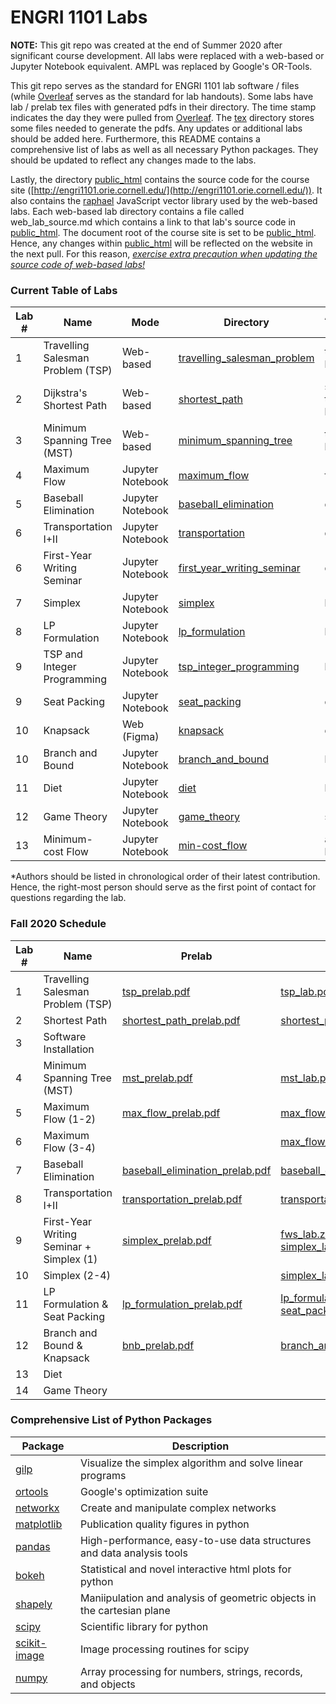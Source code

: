 ENGRI 1101 Labs
===============

**NOTE:** This git repo was created at the end of Summer 2020 after significant course development. All labs were replaced with a web-based or Jupyter Notebook equivalent. AMPL was replaced by Google's OR-Tools.

This git repo serves as the standard for ENGRI 1101 lab software / files (while [Overleaf](https://www.overleaf.com/project/5ecf1b879f37710001f9f54d) serves as the standard for lab handouts). Some labs have lab / prelab tex files with generated pdfs in their directory. The time stamp indicates the day they were pulled from [Overleaf](https://www.overleaf.com/project/5ecf1b879f37710001f9f54d). The [tex](tex) directory stores some files needed to generate the pdfs.
Any updates or additional labs should be added here. Furthermore, this README contains a comprehensive list of labs as well as all necessary Python packages. They should be updated to reflect any changes made to the labs.

Lastly, the directory [public_html](public_html) contains the source code for the course site ([http://engri1101.orie.cornell.edu/](http://engri1101.orie.cornell.edu/)). It also contains the [raphael](https://github.com/DmitryBaranovskiy/raphael) JavaScript vector library used by the web-based labs. Each web-based lab directory contains a file called web_lab_source.md which contains a link to that lab's source code in [public_html](public_html). The document root of the course site is set to be [public_html](public_html). Hence, any changes within [public_html](public_html) will be reflected on the website in the next pull. For this reason, <ins> *exercise extra precaution when updating the source code of web-based labs!* </ins>

### Current Table of Labs

| Lab # | Name                              | Mode             | Directory                                                  | Author(s) NetID* |
|-------|-----------------------------------|------------------|------------------------------------------------------------|------------------|
| 1     | Travelling Salesman Problem (TSP) | Web-based        | [travelling_salesman_problem](travelling_salesman_problem) | tw454 + hwr26    |
| 2     | Dijkstra's Shortest Path          | Web-based        | [shortest_path](shortest_path)                             | sea78, tw454 + hwr26    |
| 3     | Minimum Spanning Tree (MST)       | Web-based        | [minimum_spanning_tree](minimum_spanning_tree)             | tw454 + hwr26    |
| 4     | Maximum Flow                      | Jupyter Notebook | [maximum_flow](maximum_flow)                               | fms9             |
| 5     | Baseball Elimination              | Jupyter Notebook | [baseball_elimination](baseball_elimination)               | qz245            |
| 6     | Transportation I+II               | Jupyter Notebook | [transportation](transportation)                           | qz245            |
| 6     | First-Year Writing Seminar        | Jupyter Notebook | [first_year_writing_seminar](first_year_writing_seminar)   | qz245            |
| 7     | Simplex                           | Jupyter Notebook | [simplex](simplex)                                         | hwr26            |
| 8     | LP Formulation                    | Jupyter Notebook | [lp_formulation](lp_formulation)                           | hwr26            |
| 9     | TSP and Integer Programming       | Jupyter Notebook | [tsp_integer_programming](tsp_integer_programming)         | hwr26            |
| 9     | Seat Packing                      | Jupyter Notebook | [seat_packing](seat_packing)                               | qz245            |
| 10    | Knapsack                          | Web (Figma)      | [knapsack](knapsack)                                       | qz245            |
| 10    | Branch and Bound                  | Jupyter Notebook | [branch_and_bound](branch_and_bound)                       | hwr26            |
| 11    | Diet                              | Jupyter Notebook | [diet](diet)                                               | hwr26            |
| 12    | Game Theory                       | Jupyter Notebook | [game_theory](game_theory)                                 | sea78            |
| 13    | Minimum-cost Flow                 | Jupyter Notebook | [min-cost_flow](min-cost_flow)                             | aaj54 + hwr26    |

*Authors should be listed in chronological order of their latest contribution. Hence, the right-most person should serve as the first point of contact for questions regarding the lab.

### Fall 2020 Schedule

| Lab # | Name                              | Prelab                                                                                 | Lab |
|-------|-----------------------------------|----------------------------------------------------------------------------------------|-----|
| 1     | Travelling Salesman Problem (TSP) | [tsp_prelab.pdf](travelling_salesman_problem/tsp_prelab_tex_2020-12-3/tsp_prelab.pdf)  | [tsp_lab.pdf](travelling_salesman_problem/tsp_lab_tex_2020-12-3/tsp_lab.pdf) |
| 2     | Shortest Path                     | [shortest_path_prelab.pdf](shortest_path/shortest_path_prelab_tex_2020-12-3/shortest_path_prelab.pdf) |[shortest_path_lab.pdf](shortest_path/shortest_path_lab_tex_2020-12-3/shortest_path_lab.pdf) |
| 3     | Software Installation             |   |    |
| 4     | Minimum Spanning Tree (MST)       | [mst_prelab.pdf](minimum_spanning_tree/mst_prelab_tex_2020-12-3/mst_prelab.pdf) | [mst_lab.pdf](minimum_spanning_tree/mst_lab_tex_2020-12-3/mst_lab.pdf) |
| 5     | Maximum Flow (1-2)                | [max_flow_prelab.pdf](maximum_flow/max_flow_prelab_tex_2020-12-3/max_flow_prelab.pdf) | [max_flow_lab.zip](maximum_flow/max_flow_lab/max_flow_lab.zip) |
| 6     | Maximum Flow (3-4)                | | [max_flow_lab_part3-4.zip](maximum_flow/max_flow_lab_part3-4/max_flow_lab_part3-4.zip) |
| 7     | Baseball Elimination              | [baseball_elimination_prelab.pdf](baseball_elimination/baseball_elimination_prelab_tex_2020-12-3/baseball_elimination_prelab.pdf) | [baseball_elimination_lab.zip](baseball_elimination/baseball_elimination_lab/baseball_elimination_lab.zip) |
| 8     | Transportation I+II               | [transportation_prelab.pdf](transportation/transportation_prelab_tex_2020-12-3/transportation_prelab.pdf) | [transportation_lab.zip](transportation/transportation_lab/transportation_lab.zip) |
| 9     | First-Year Writing Seminar + Simplex (1) | [simplex_prelab.pdf](simplex/simplex_prelab_tex_2020-12-3/simplex_prelab.pdf) | [fws_lab.zip](first_year_writing_seminar/fws_lab/fws_lab.zip) <br/> [simplex_lab.ipynb](simplex/simplex_lab.ipynb) |
| 10    | Simplex (2-4)                     | | [simplex_lab.ipynb](simplex/simplex_lab.ipynb) |
| 11    | LP Formulation & Seat Packing     | [lp_formulation_prelab.pdf](lp_formulation/lp_formulation_prelab_tex_2020-12-3/lp_formulation_prelab.pdf) | [lp_formulation_lab.ipynb](lp_formulation/lp_formulation_lab.ipynb) <br/> [seat_packing_lab.zip](seat_packing/seat_packing_lab/seat_packing_lab.zip) |
| 12    | Branch and Bound & Knapsack       | [bnb_prelab.pdf](branch_and_bound/bnb_prelab_tex_2020-12-3/bnb_prelab.pdf) | [branch_and_bound_lab.zip](branch_and_bound/branch_and_bound_lab/branch_and_bound_lab.zip) |
| 13    | Diet  | | |
| 14    | Game Theory  | | |

### Comprehensive List of Python Packages

| Package                                                      | Description                                                            |
|--------------------------------------------------------------|------------------------------------------------------------------------|
| [gilp](https://github.com/henryrobbins/gilp)                 | Visualize the simplex algorithm and solve linear programs              |
| [ortools](https://github.com/google/or-tools)                | Google's optimization suite                                            |
| [networkx](https://github.com/networkx/networkx)             | Create and manipulate complex networks                                 |
| [matplotlib](https://github.com/matplotlib/matplotlib)       | Publication quality figures in python                                  |
| [pandas](https://github.com/pandas-dev/pandas)               | High-performance, easy-to-use data structures and data analysis tools  |
| [bokeh](https://github.com/bokeh/bokeh)                      | Statistical and novel interactive html plots for python                |
| [shapely](https://github.com/Toblerity/Shapely)              | Maniipulation and analysis of geometric objects in the cartesian plane |
| [scipy](https://github.com/scipy/scipy)                      | Scientific library for python                                          |
| [scikit-image](https://github.com/scikit-image/scikit-image) | Image processing routines for scipy                                    |
| [numpy](https://github.com/numpy/numpy)                      | Array processing for numbers, strings, records, and objects            |



